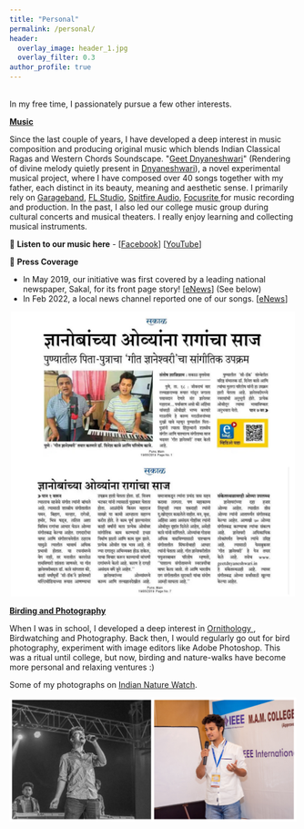 ```yaml
---
title: "Personal"
permalink: /personal/
header:
  overlay_image: header_1.jpg
  overlay_filter: 0.3
author_profile: true
---
```

<br>
In my free time, I passionately pursue a few other interests.
<br>

<ins><b>Music</b></ins>

Since the last couple of years, I have developed a deep interest in music composition and producing original music which blends Indian Classical Ragas and Western Chords Soundscape. "<a href="https://sites.google.com/view/geetdnyaneshwari">Geet Dnyaneshwari</a>" (Rendering of divine melody quietly present in <a href = "https://en.wikipedia.org/wiki/Dnyaneshwari">Dnyaneshwari</a>), a novel experimental musical project, 
where I have composed over 40 songs together with my father, each distinct in its beauty, meaning and aesthetic sense. 
I primarily rely on <a href = "https://www.apple.com/in/mac/garageband/">Garageband</a>, <a href = "https://www.image-line.com/flstudio/">FL Studio</a>,
<a href = "https://www.spitfireaudio.com/labs/">Spitfire Audio</a>, <a href = "https://focusrite.com/en"> Focusrite </a> for music recording and production. In the past, I also led our college music group during cultural concerts and musical theaters. I really enjoy learning and collecting musical instruments. 

🔗 **Listen to our music here** - [[Facebook](https://www.facebook.com/geet.dnyaneshwari)] [[YouTube](https://www.youtube.com/c/GeetDnyaneshwari)]  

📰 **Press Coverage**

- In May 2019, our initiative was first covered by a leading national newspaper, Sakal, for its front page story! [[eNews](https://www.esakal.com/pune/ovi-dnyanoba-express-raag-189606)] (See below)<br>
- In Feb 2022, a local news channel reported one of our songs. [[eNews](https://www.youtube.com/watch?v=JYdPyAC_ejA)]
<center><img src = "/images/Sakal_Combine.jpg" width="500" height="500" /></center>
 

<ins><b>Birding and Photography</b></ins>

When I was in school, I developed a deep interest in <a href = "https://en.wikipedia.org/wiki/Ornithology"> Ornithology </a>, Birdwatching and Photography. Back then, I would regularly go out for bird photography, experiment with image editors like Adobe Photoshop. This was a ritual until college, but now, birding and nature-walks have become more personal and relaxing ventures :) 
  
Some of my photographs on [Indian Nature Watch](http://www.indianaturewatch.net/view_cat.php?tag=Paritosh+Katre). 
<br>

<img src = "/images/Github Club.jpg">
